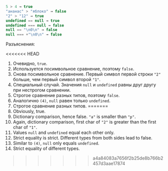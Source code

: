 

```js no-beautify
5 > 4 → true
"ананас" > "яблоко" → false
"2" > "12" → true
undefined == null → true
undefined === null → false
null == "\n0\n" → false
null === +"\n0\n" → false
```

Разъяснения:

<<<<<<< HEAD
1. Очевидно, `true`.
2. Используется посимвольное сравнение, поэтому `false`.
3. Снова посимвольное сравнение. Первый символ первой строки `"2"` больше, чем первый символ второй `"1"`.
4. Специальный случай. Значения `null` и `undefined` равны друг другу при нестрогом сравнении.
5. Строгое сравнение разных типов, поэтому `false`.
6. Аналогично `(4)`, `null` равен только `undefined`.
7. Строгое сравнение разных типов.
=======
1. Obviously, true.
2. Dictionary comparison, hence false. `"a"` is smaller than `"p"`.
3. Again, dictionary comparison, first char of `"2"` is greater than the first char of `"1"`.
4. Values `null` and `undefined` equal each other only.
5. Strict equality is strict. Different types from both sides lead to false.
6. Similar to `(4)`, `null` only equals `undefined`.
7. Strict equality of different types.
>>>>>>> a4a84083a7656f2b25de8b766b2457d3aae17874

